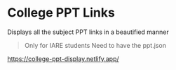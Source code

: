 # College PPT Links

Displays all the subject PPT links in a beautified manner 

> Only for IARE students
> Need to have the ppt.json

https://college-ppt-display.netlify.app/
